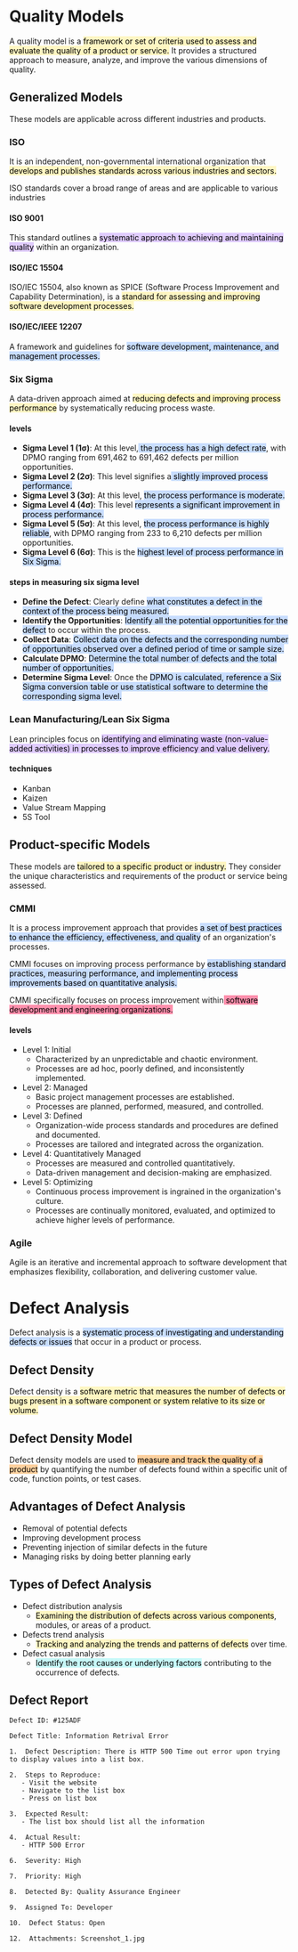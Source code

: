 # Quality Models
A quality model is a <mark style="background: #FFF3A3A6;">framework or set of criteria used to assess and evaluate the quality of a product or service.</mark> It provides a structured approach to measure, analyze, and improve the various dimensions of quality.

## Generalized Models
These models are applicable across different industries and products.
### ISO
It is an independent, non-governmental international organization that <mark style="background: #FFF3A3A6;">develops and publishes standards across various industries and sectors.</mark>

ISO standards cover a broad range of areas and are applicable to various industries

#### ISO 9001
This standard outlines a <mark style="background: #D2B3FFA6;">systematic approach to achieving and maintaining quality</mark> within an organization.

#### ISO/IEC 15504
ISO/IEC 15504, also known as SPICE (Software Process Improvement and Capability Determination), is a <mark style="background: #FFF3A3A6;">standard for assessing and improving software development processes.</mark> 

#### ISO/IEC/IEEE 12207
A framework and guidelines for <mark style="background: #ADCCFFA6;">software development, maintenance, and management processes.</mark>


### Six  Sigma
A data-driven approach aimed at <mark style="background: #FFF3A3A6;">reducing defects and improving process performance</mark> by systematically reducing process waste.

#### levels
- **Sigma Level 1 (1σ)**: At this level,<mark style="background: #ADCCFFA6;"> the process has a high defect rate</mark>, with DPMO ranging from 691,462 to 691,462 defects per million opportunities.
- **Sigma Level 2 (2σ)**: This level signifies a<mark style="background: #ADCCFFA6;"> slightly improved process performance.</mark>
- **Sigma Level 3 (3σ)**: At this level, <mark style="background: #ADCCFFA6;">the process performance is moderate.</mark>
- **Sigma Level 4 (4σ)**: This level <mark style="background: #ADCCFFA6;">represents a significant improvement in process performance.</mark>
- **Sigma Level 5 (5σ)**: At this level, <mark style="background: #ADCCFFA6;">the process performance is highly reliable</mark>, with DPMO ranging from 233 to 6,210 defects per million opportunities.
- **Sigma Level 6 (6σ)**: This is the <mark style="background: #ADCCFFA6;">highest level of process performance in Six Sigma.</mark>

#### steps in measuring six sigma level
- **Define the Defect**: Clearly define <mark style="background: #ADCCFFA6;">what constitutes a defect in the context of the process being measured.</mark>
- **Identify the Opportunities**: <mark style="background: #ADCCFFA6;">Identify all the potential opportunities for the defect</mark> to occur within the process.
- **Collect Data**: <mark style="background: #ADCCFFA6;">Collect data on the defects and the corresponding number of opportunities observed over a defined period of time or sample size.</mark>
- **Calculate DPMO**: <mark style="background: #ADCCFFA6;">Determine the total number of defects and the total number of opportunities.</mark>
- **Determine Sigma Level**: Once the <mark style="background: #ADCCFFA6;">DPMO is calculated, reference a Six Sigma conversion table or use statistical software to determine the corresponding sigma level.</mark>

### Lean Manufacturing/Lean Six Sigma
Lean principles focus on <mark style="background: #D2B3FFA6;">identifying and eliminating waste (non-value-added activities) in processes to improve efficiency and value delivery.</mark>
#### techniques
- Kanban
- Kaizen
- Value Stream Mapping
- 5S Tool
## Product-specific Models
These models are <mark style="background: #FFF3A3A6;">tailored to a specific product or industry.</mark> They consider the unique characteristics and requirements of the product or service being assessed.

### CMMI
It is a process improvement approach that provides <mark style="background: #ADCCFFA6;">a set of best practices to enhance the efficiency, effectiveness, and quality</mark> of an organization's processes.

CMMI focuses on improving process performance by <mark style="background: #ADCCFFA6;">establishing standard practices, measuring performance, and implementing process improvements based on quantitative analysis.</mark>

CMMI specifically focuses on process improvement within<mark style="background: #FF5582A6;"> software development and engineering organizations.</mark>
#### levels
- Level 1: Initial
	- Characterized by an unpredictable and chaotic environment.
	- Processes are ad hoc, poorly defined, and inconsistently implemented.
- Level 2: Managed
	- Basic project management processes are established.
	- Processes are planned, performed, measured, and controlled.
- Level 3: Defined
	- Organization-wide process standards and procedures are defined and documented.
	- Processes are tailored and integrated across the organization.
- Level 4: Quantitatively Managed
	- Processes are measured and controlled quantitatively.
	- Data-driven management and decision-making are emphasized.
- Level 5: Optimizing
	- Continuous process improvement is ingrained in the organization's culture.
	- Processes are continually monitored, evaluated, and optimized to achieve higher levels of performance.
### Agile
Agile is an iterative and incremental approach to software development that emphasizes flexibility, collaboration, and delivering customer value.

# Defect Analysis
Defect analysis is a <mark style="background: #ADCCFFA6;">systematic process of investigating and understanding defects or issues</mark> that occur in a product or process.

## Defect Density
Defect density is a <mark style="background: #FFF3A3A6;">software metric that measures the number of defects or bugs present in a software component or system relative to its size or volume.</mark>

## Defect Density Model
Defect density models are used to <mark style="background: #FFB86CA6;">measure and track the quality of a product</mark> by quantifying the number of defects found within a specific unit of  code, function points, or test cases.

## Advantages of Defect Analysis
- Removal of potential defects
- Improving development process
- Preventing injection of similar defects in the future
- Managing risks by doing better planning early

## Types of Defect Analysis
- Defect distribution analysis
	- <mark style="background: #FFF3A3A6;">Examining the distribution of defects across various components</mark>, modules, or areas of a product.
- Defects trend analysis
	- <mark style="background: #FFF3A3A6;">Tracking and analyzing the trends and patterns of defects</mark> over time.
- Defect casual analysis
	- <mark style="background: #ABF7F7A6;">Identify the root causes or underlying factors</mark> contributing to the occurrence of defects.


## Defect Report
```
Defect ID: #125ADF 

Defect Title: Information Retrival Error

1.  Defect Description: There is HTTP 500 Time out error upon trying to display values into a list box.
    
2.  Steps to Reproduce: 
   - Visit the website
   - Navigate to the list box
   - Press on list box
    
3.  Expected Result: 
   - The list box should list all the information
    
4.  Actual Result: 
   - HTTP 500 Error
    
6.  Severity: High
    
7.  Priority: High
    
8.  Detected By: Quality Assurance Engineer
    
9.  Assigned To: Developer
    
10.  Defect Status: Open
    
12.  Attachments: Screenshot_1.jpg
```


